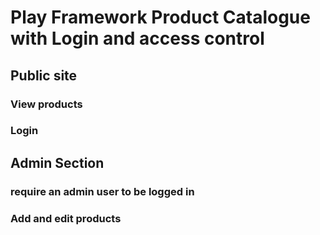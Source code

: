 # Play Framework Product Catalogue with Login and access control

## Public site
### View products
### Login

## Admin Section
### require an admin user to be logged in
### Add and edit products
###
